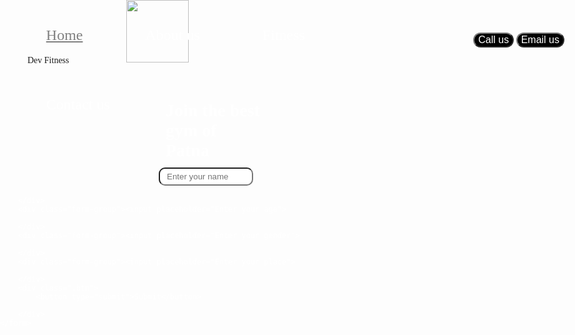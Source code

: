 <!DOCTYPE html>
<html lang="en">

<head>
    <meta charset="UTF-8">
    <meta http-equiv="X-UA-Compatible" content="IE=edge">
    <meta name="viewport" content="width=device-width, initial-scale=1.0">
    <title>Dev Fitness</title>
</head>
<link rel="stylesheet" href="https://fonts.googleapis.com/css?family=Baloo+Bhai&display=swap">
<style>
    body {
        font-family: 'Baloo Bhai', cursive;
        margin: 0px;
        padding: 0px;
        background: url("img/bg.jpg");
        color: white;
    }

    .left {
        display: inline-block;
        /* border: 2px solid red; */
        width: 104px;
        margin: 33px
    }

    .left img {
        width: 100px;
    }

    .left a {
        position: absolute;
        left: 44px;
        top: 89px;
    }

    .mid {
        box-sizing: border-box;
        display: inline-block;
        /* border: 2px solid green; */
        width: auto;
        position: absolute;
        right: 307px;
        top: -13px;
    }

    .mid li {
        font-size: 24px;
        float: left;
        list-style: none;
        margin: 30px;
        padding: 12px 20px;
        /* position: relative;
       bottom: 96px; */
    }

    .navbar li:hover,.navbar li.active {
        color: grey;
        text-decoration: underline;
    }

    .right {
        /* border: 2px solid yellow; */
        position: absolute;
        top: 50px;
        right: 40px;
        padding: 2px 17px;

    }

    .btn ,button{
        font-family: 'Baloo Bhai', cursive;
        border-radius: 16px;
        font-size: medium;
        background-color: black;
        color: white;
        border-radius: 12px;
        border-color: gray;
    }

    .btn:hover {
        color: gray;
    }
    button:hover{
        color: gray;
    }

    .container form {
        text-align: center;
        border-color: 2px solid green;
        width: 23%;
        margin: 38px 243px;
        padding: 15px 30px;

    }

    .form-group input,h1 {
        font-family: 'Baloo Bhai', cursive;
        /* border-color: 2px solid green; */
        width: 30%;
        margin: 3px 254px;
        padding: 5px 11px;
        border-radius: 10px;
    }
    .container button{
        width: 2px 3px;
        margin:  3px 254px;
        padding: 5px 190px;
    }
</style>

<body>
    <header class="head">
        <div class="left">
            <img src="img/fire.jpg" alt="">
            <a> Dev Fitness </a>
        </div>
        <div class="mid">
            <ul class="navbar">
                <li class="active">Home</li>
                <li>About us</li>
                <li>Fitness</li>
                <li>Contact us</li>
            </ul>
        </div>
        <div class="right">
            <button class="btn">Call us</button>
            <button class="btn">Email us</button>
        </div>
    </header>
    <form class="container">
        <h1>Join the best gym of Patna</h1>
        <div class="form-group"><input placeholder="Enter your name">

        </div>
        <div class="form-group"><input placeholder="Enter your age">

        </div>
        <div class="form-group"><input placeholder="Enter your gender">

        </div>
        <div class="form-group"><input placeholder="Enter your place">

        </div>
        <div class=".btn">
            <button type="submit">Submit</button>
           
        </div>
    </form>
</body>

</html>
